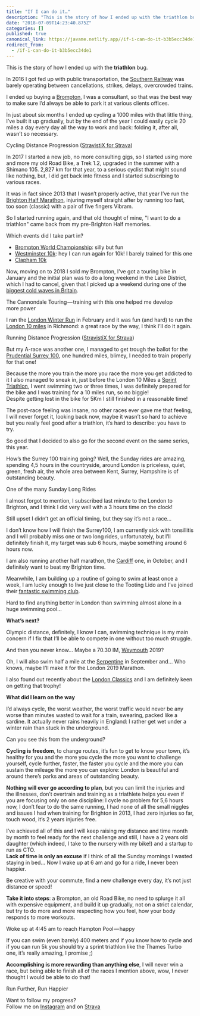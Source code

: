```yaml
---
title: "If I can do it…"
description: "This is the story of how I ended up with the triathlon bug."
date: "2018-07-09T14:23:40.875Z"
categories: []
published: true
canonical_link: https://javame.netlify.app//if-i-can-do-it-b3b5ecc34de1
redirect_from:
  - /if-i-can-do-it-b3b5ecc34de1
---
```


This is the story of how I ended up with the **triathlon** bug.

In 2016 I got fed up with public transportation, the [Southern Railway](https://www.theguardian.com/business/live/2016/dec/13/southern-rail-strike-after-court-rejects-appeal-live-updates) was barely operating between cancellations, strikes, delays, overcrowded trains.

I ended up buying a [Brompton](https://www.brompton.com/), I was a consultant, so that was the best way to make sure I’d always be able to park it at various clients offices.

In just about six months I ended up cycling a 1000 miles with that little thing, I’ve built it up gradually, but by the end of the year I could easily cycle 20 miles a day every day all the way to work and back: folding it, after all, wasn’t so necessary.

Cycling Distance Progression ([StravistiX for Strava](https://chrome.google.com/webstore/detail/stravistix-for-strava/dhiaggccakkgdfcadnklkbljcgicpckn?hl=en))

In 2017 I started a new job, no more consulting gigs, so I started using more and more my old Road Bike, a Trek 1.2, upgraded in the summer with a Shimano 105. 2,827 km for that year, to a serious cyclist that might sound like nothing, but, I did get back into fitness and I started subscribing to various races.

It was in fact since 2013 that I wasn’t properly active, that year I’ve run the [Brighton Half Marathon](https://www.brightonhalfmarathon.com/), injuring myself straight after by running too fast, too soon (classic) with a pair of five fingers Vibram.

So I started running again, and that old thought of mine, "I want to do a triathlon" came back from my pre-Brighton Half memories.

Which events did I take part in?

-   [Brompton World Championship](https://www.brompton.com/events/Posts/2018/BWC-London-Final-2018): silly but fun
-   [Westminster 10k](https://uk.virginsport.com/event/westminster-2018/british-10k): hey I can run again for 10k! I barely trained for this one
-   [Clapham 10k](https://www.runthrough.co.uk/event/chase-the-sun-clapham-common-july-2018/)

Now, moving on to 2018 I sold my Brompton, I’ve got a touring bike in January and the initial plan was to do a long weekend in the Lake District, which I had to cancel, given that I picked up a weekend during one of the [biggest cold waves in Britain](https://en.wikipedia.org/wiki/2018_Great_Britain_and_Ireland_cold_wave).

The Cannondale Touring — training with this one helped me develop more power

I ran the [London Winter Run](http://www.londonwinterrun.co.uk/) in February and it was fun (and hard) to run the [London 10 miles](https://www.london10mile.com/) in Richmond: a great race by the way, I think I’ll do it again.

Running Distance Progression ([StravistiX for Strava](https://chrome.google.com/webstore/detail/stravistix-for-strava/dhiaggccakkgdfcadnklkbljcgicpckn?hl=en))

But my A-race was another one, I managed to get trough the ballot for the [Prudential Surrey 100](https://www.prudentialridelondon.co.uk/), one hundred miles, blimey, I needed to train properly for that one!

Because the more you train the more you race the more you get addicted to it I also managed to sneak in, just before the London 10 Miles a [Sprint Triathlon](http://raceseries.thamesturbo.com/our-races/sprint-race-series/), I went swimming two or three times, I was definitely prepared for the bike and I was training for a 10 miles run, so no biggie!   
Despite getting lost in the bike for 5Km I still finished in a reasonable time!

The post-race feeling was insane, no other races ever gave me that feeling, I will never forget it, looking back now, maybe it wasn’t so hard to achieve but you really feel good after a triathlon, it’s hard to describe: you have to try.

So good that I decided to also go for the second event on the same series, this year.

How’s the Surrey 100 training going? Well, the Sunday rides are amazing, spending 4,5 hours in the countryside, around London is priceless, quiet, green, fresh air, the whole area between Kent, Surrey, Hampshire is of outstanding beauty.

One of the many Sunday Long Rides

I almost forgot to mention, I subscribed last minute to the London to Brighton, and I think I did very well with a 3 hours time on the clock!

Still upset I didn’t get an official timing, but they say it’s not a race…

I don’t know how I will finish the Surrey100, I am currently sick with tonsillitis and I will probably miss one or two long rides, unfortunately, but I’ll definitely finish it, my target was sub 6 hours, maybe something around 6 hours now.

I am also running another half marathon, the [Cardiff](http://www.cardiffhalfmarathon.co.uk/) one, in October, and I definitely want to beat my Brighton time.

Meanwhile, I am building up a routine of going to swim at least once a week, I am lucky enough to live just close to the Tooting Lido and I’ve joined their [fantastic swimming club](https://www.slsc.org.uk/).

Hard to find anything better in London than swimming almost alone in a huge swimming pool…

**What’s next?**

Olympic distance, definitely, I know I can, swimming technique is my main concern if I fix that I’ll be able to compete in one without too much struggle.

And then you never know… Maybe a 70.30 IM, [Weymouth](http://eu.ironman.com/triathlon/events/emea/ironman-70.3/weymouth.aspx) 2019?

Oh, I will also swim half a mile at the [Serpentine](https://www.swimserpentine.co.uk/) in September and… Who knows, maybe I’ll make it for the London 2019 Marathon.

I also found out recently about the [London Classics](http://www.thelondonclassics.co.uk/) and I am definitely keen on getting that trophy!

**What did I learn on the way**

I’d always cycle, the worst weather, the worst traffic would never be any worse than minutes wasted to wait for a train, swearing, packed like a sardine. It actually never rains heavily in England: I rather get wet under a winter rain than stuck in the underground.

Can you see this from the underground?

**Cycling is freedom**, to change routes, it’s fun to get to know your town, it’s healthy for you and the more you cycle the more you want to challenge yourself, cycle further, faster, the faster you cycle and the more you can sustain the mileage the more you can explore: London is beautiful and around there’s parks and areas of outstanding beauty.

**Nothing will ever go according to plan**, but you can limit the injuries and the illnesses, don’t overtrain and training as a triathlete helps you even if you are focusing only on one discipline: I cycle no problem for 5,6 hours now, I don’t fear to do the same running, I had none of all the small niggles and issues I had when training for Brighton in 2013, I had zero injuries so far, touch wood, it’s 2 years injuries free.

I’ve achieved all of this and I will keep raising my distance and time month by month to feel ready for the next challenge and still, I have a 2 years old daughter (which indeed, I take to the nursery with my bike!) and a startup to run as CTO.   
**Lack of time is only an excuse** if I think of all the Sunday mornings I wasted staying in bed… Now I wake up at 6 am and go for a ride, I never been happier.

Be creative with your commute, find a new challenge every day, it’s not just distance or speed!

**Take it into steps**: a Brompton, an old Road Bike, no need to splurge it all with expensive equipment, and build it up gradually, not on a strict calendar, but try to do more and more respecting how you feel, how your body responds to more workouts.

Woke up at 4:45 am to reach Hampton Pool — happy

If you can swim (even barely) 400 meters and if you know how to cycle and if you can run 5k you should try a sprint triathlon like the Thames Turbo one, it’s really amazing, I promise ;)

**Accomplishing is more rewarding than anything else**, I will never win a race, but being able to finish all of the races I mention above, wow, I never thought I would be able to do that!

Run Further, Run Happier

Want to follow my progress?   
Follow me on [Instagram](https://www.instagram.com/aterreno/) and on [Strava](https://www.strava.com/athletes/1123505)
